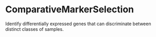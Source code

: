 # ComparativeMarkerSelection
Identify differentially expressed genes that can discriminate between distinct classes of samples.